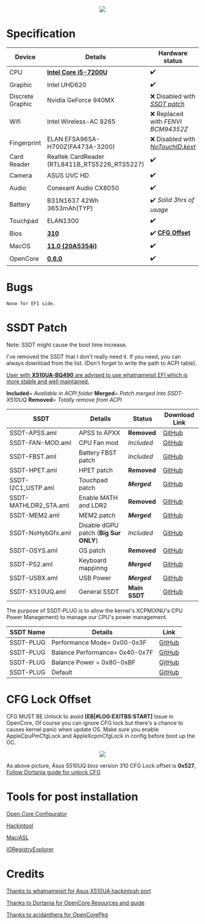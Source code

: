 <p align="center">
<img src="https://i.imgur.com/piJu4XY.png")
    </p>

# Specification

Device | Details | Hardware status 
------------ | ------------- | ------------- 
CPU | [**Intel Core i5-7200U**](https://ark.intel.com/content/www/us/en/ark/products/95443/intel-core-i5-7200u-processor-3m-cache-up-to-3-10-ghz.html) | :heavy_check_mark:
Graphic | Intel UHD620 | :heavy_check_mark:
Discrete Graphic | Nvidia GeForce 940MX | :x:  Disabled with [*SSDT patch*](https://github.com/JoK3rLeE/Asus-S510UQ-BQ178T/raw/Big-Sur/OpenCore%20(Big%20Sur)/EFI/OC/ACPI/SSDT-NoHybGfx.aml)
Wifi | Intel Wireless-AC 8265 | :x:  Replaced with *FENVI BCM94352Z* 
Fingerprint | ELAN EFSA96SA-H700Z(FA473A-3200) | :x:  Disabled with [*NoTouchID.kext*](https://github.com/al3xtjames/NoTouchID)
Card Reader | Realtek CardReader (RTL8411B_RTS5226_RTS5227) | :heavy_check_mark:
Camera | ASUS UVC HD | :heavy_check_mark:
Audio | Conexant Audio CX8050 | :heavy_check_mark:  
Battery | B31N1637 42Wh 3653mAh(TYP) | :heavy_check_mark:   *Solid 3hrs of usage*
Touchpad | ELAN1300 | :heavy_check_mark:
Bios | [**310**](https://dlcdnets.asus.com/pub/ASUS/nb/X510UQ/X510UQAS310.zip) | :heavy_check_mark: [**CFG Offset**](https://github.com/JoK3rLeE/Asus-S510UQ-BQ178T/tree/Big-Sur#cfg-lock-offset)
MacOS | [**11.0 (20A5354i)**](https://developer.apple.com/macos/) | :heavy_check_mark:
OpenCore | [**0.6.0**](https://github.com/acidanthera/OpenCorePkg) | :heavy_check_mark:
    
# Bugs 

    None for EFI side. 

# SSDT Patch
Note: SSDT might cause the boot time increase. 

I've removed the SSDT that I don't really need it. If you need, you can always download from the list. (Don't forget to write the path to ACPI table). 

[User with **X510UA-BQ490** are advised to use whatnameisit EFI which is more stable and well maintained.](https://github.com/whatnameisit/Asus-Vivobook-X510UA-BQ490-Catalina-10.15.3-Hackintosh)

**Included**= *Available in ACPI folder* **Merged**= *Patch merged into SSDT-X510UQ* **Removed**= *Totally remove from ACPI*

SSDT | Details | Status | Download Link
------------ | ------------- | ------------- | -------------
SSDT-APSS.aml | APSS to APXX | **Removed** | [GitHub](https://github.com/JoK3rLeE/Asus-S510UQ-BQ178T/blob/master/OpenCore%200.6.0/EFI/OC/ACPI/SSDT-APSS.aml)
SSDT-FAN-MOD.aml | CPU Fan mod | *Included* | [GitHub](https://github.com/JoK3rLeE/Asus-S510UQ-BQ178T/blob/master/OpenCore%200.6.0/EFI/OC/ACPI/SSDT-FAN-MOD.aml)
SSDT-FBST.aml | Battery FBST patch | *Included* | [GitHub](https://github.com/JoK3rLeE/Asus-S510UQ-BQ178T/blob/master/OpenCore%200.6.0/EFI/OC/ACPI/SSDT-FBST.aml)
SSDT-HPET.aml | HPET patch | **Removed** |  [GitHub](https://github.com/JoK3rLeE/Asus-S510UQ-BQ178T/blob/master/OpenCore%200.6.0/EFI/OC/ACPI/SSDT-HPET.aml)
SSDT-I2C1_USTP.aml | Touchpad patch | ***Merged*** | [GitHub](https://github.com/JoK3rLeE/Asus-S510UQ-BQ178T/blob/master/OpenCore%200.6.0/EFI/OC/ACPI/SSDT-I2C1_USTP.aml)
SSDT-MATHLDR2_STA.aml | Enable MATH and LDR2 | **Removed** | [GitHub](https://github.com/JoK3rLeE/Asus-S510UQ-BQ178T/blob/master/OpenCore%200.6.0/EFI/OC/ACPI/SSDT-MEM2.aml)
SSDT-MEM2.aml | MEM2 patch | ***Merged*** | [GitHub](https://github.com/whatnameisit/Asus-Vivobook-X510UA-BQ490-Catalina-10.15.3-Hackintosh)
SSDT-NoHybGfx.aml | Disable dGPU patch (**Big Sur ONLY**) | *Included* | [GitHub](https://github.com/JoK3rLeE/Asus-S510UQ-BQ178T/raw/Big-Sur/OpenCore%20(Big%20Sur)/EFI/OC/ACPI/SSDT-NoHybGfx.aml)
SSDT-OSYS.aml | OS patch | **Removed** | [GitHub](https://github.com/JoK3rLeE/Asus-S510UQ-BQ178T/blob/master/OpenCore%200.6.0/EFI/OC/ACPI/SSDT-OSYS.aml)
SSDT-PS2.aml | Keyboard mappinng | ***Merged*** |  [GitHub](https://github.com/JoK3rLeE/Asus-S510UQ-BQ178T/blob/master/OpenCore%200.6.0/EFI/OC/ACPI/SSDT-PS2.aml)
SSDT-USBX.aml | USB Power | ***Merged*** | [GitHub](https://github.com/JoK3rLeE/Asus-S510UQ-BQ178T/blob/master/OpenCore%200.6.0/EFI/OC/ACPI/SSDT-USBX.aml)
SSDT-X510UQ.aml | General SSDT | __Main SSDT__ | [GitHub](https://github.com/JoK3rLeE/Asus-S510UQ-BQ178T/blob/Big-Sur/OpenCore%20(Big%20Sur)/EFI/OC/ACPI/SSDT-X510UQ.aml)

The purpose of SSDT-PLUG is to allow the kernel's XCPM(XNU's CPU Power Management) to manage our CPU's power management. 

SSDT Name | Details | Link
------------ | ------------- | -------------
SSDT-PLUG | Performance Mode= 0x00-0x3F | [GitHub](https://github.com/JoK3rLeE/Asus-S510UQ-BQ178T/blob/Big-Sur/SSDT-PLUG/Max%20Performance/SSDT-PLUG.aml)
SSDT-PLUG | Balance Performance= 0x40-0x7F | [GitHub](https://github.com/JoK3rLeE/Asus-S510UQ-BQ178T/blob/Big-Sur/SSDT-PLUG/Balance%20Performance/SSDT-PLUG.aml)
SSDT-PLUG | Balance Power = 0x80-0xBF | [GitHub](https://github.com/JoK3rLeE/Asus-S510UQ-BQ178T/blob/Big-Sur/SSDT-PLUG/Balance%20Power%20saving/SSDT-PLUG.aml)
SSDT-PLUG | Default | [GitHub](https://github.com/JoK3rLeE/Asus-S510UQ-BQ178T/blob/Big-Sur/SSDT-PLUG/Default/SSDT-PLUG.aml)

# CFG Lock Offset
CFG MUST BE Unlock to avoid **[EB|#LOG:EXITBS:START]** Issue in OpenCore, Of course you can ignore CFG lock but there's a chance to causes kernel panic when update OS. Make sure you enable AppleCpuPmCfgLock and AppleXcpmCfgLock in config before boot up the OC. 


<p align="center">
<img src="https://i.imgur.com/S4Repod.png")
    </p>

As above picture, Asus S510UQ bios version 310 CFG Lock offset is **0x527**, [Follow Dortania guide for unlock CFG](https://dortania.github.io/OpenCore-Install-Guide/extras/msr-lock.html)
    
# Tools for post installation 
[Open Core Configurator](https://mackie100projects.altervista.org/download-opencore-configurator/)

[Hackintool](https://github.com/headkaze/Hackintool)

[MaciASL](https://bitbucket.org/RehabMan/os-x-maciasl-patchmatic/downloads/) 

[IORegistryExplorer](https://github.com/vulgo/IORegistryExplorer) 


# Credits 
[Thanks to whatnameisit for Asus X510UA hackintosh port](https://github.com/whatnameisit/Asus-Vivobook-X510UA-BQ490-Catalina-10.15.3-Hackintosh)

[Thanks to Dortania for OpenCore Resources and guide](https://github.com/dortania)

[Thanks to acidanthera for OpenCorePkg](https://github.com/acidanthera/OpenCorePkg)



